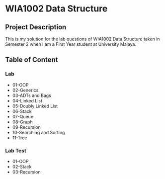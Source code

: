 # WIA1002 Data Structure

## Project Description

This is my solution for the lab questions of WIA1002 Data Structure taken in Semester 2 when I am a First Year student at University Malaya.

## Table of Content

### Lab
- 01-OOP
- 02-Generics
- 03-ADTs and Bags
- 04-Linked List
- 05-Doubly Linked List
- 06-Stack
- 07-Queue
- 08-Graph
- 09-Recursion
- 10-Searching and Sorting
- 11-Tree

### Lab Test
- 01-OOP
- 02-Stack
- 03-Recursion

